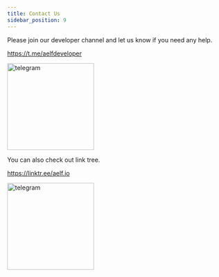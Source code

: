 ```yaml
---
title: Contact Us
sidebar_position: 9
---
```


Please join our developer channel and let us know if you need any help.

https://t.me/aelfdeveloper

<img src="/img/aelf-developer-qr.jpeg" alt="telegram" width="200"/>

You can also check out link tree.

https://linktr.ee/aelf.io

<img src="/img/link-tree.jpeg" alt="telegram" width="200"/>